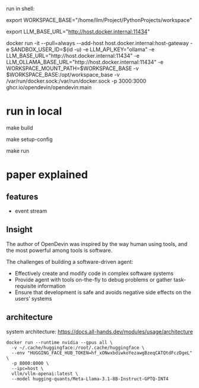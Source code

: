 run in shell:

export WORKSPACE_BASE="/home/llm/Project/PythonProjects/workspace"

export LLM_BASE_URL="http://host.docker.internal:11434"

docker run
    -it
    --pull=always
    --add-host host.docker.internal:host-gateway
    -e SANDBOX_USER_ID=$(id -u)
    -e LLM_API_KEY="ollama"
    -e LLM_BASE_URL="http://host.docker.internal:11434"
    -e LLM_OLLAMA_BASE_URL="http://host.docker.internal:11434"
    -e WORKSPACE_MOUNT_PATH=$WORKSPACE_BASE
    -v $WORKSPACE_BASE:/opt/workspace_base
    -v /var/run/docker.sock:/var/run/docker.sock
    -p 3000:3000
    ghcr.io/opendevin/opendevin:main



# run in local

make build

make setup-config

make run


# paper explained

## features

- event stream

## Insight

The author of OpenDevin was inspired by the way human using tools, and the most powerful among tools is software.

The challenges of building a software-driven agent:

- Effectively create and modify code in complex software systems
- Provide agent with tools on-the-fly to debug problems or gather task-requisite information
- Ensure that development is safe and avoids negative side effects on the users’ systems

## architecture

system architecture:
https://docs.all-hands.dev/modules/usage/architecture

```
docker run --runtime nvidia --gpus all \
  -v ~/.cache/huggingface:/root/.cache/huggingface \
  --env "HUGGING_FACE_HUB_TOKEN=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" \
  -p 8000:8000 \
  --ipc=host \
  vllm/vllm-openai:latest \
  --model hugging-quants/Meta-Llama-3.1-8B-Instruct-GPTQ-INT4
```
